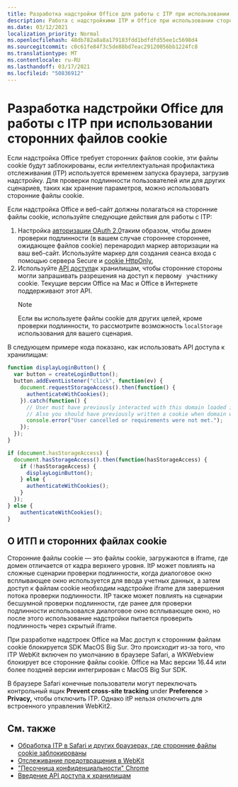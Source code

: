 ```yaml
---
title: Разработка надстройки Office для работы с ITP при использовании сторонних файлов cookie
description: Работа с надстройкими ITP и Office при использовании сторонних файлов cookie
ms.date: 03/12/2021
localization_priority: Normal
ms.openlocfilehash: 48db782a8a8a179183fdd1bdfdfd55ee1c5698d4
ms.sourcegitcommit: c0c61fe84f3c5de88bd7eac29120056bb1224fc8
ms.translationtype: MT
ms.contentlocale: ru-RU
ms.lasthandoff: 03/17/2021
ms.locfileid: "50836912"
---
```

# <a name="develop-your-office-add-in-to-work-with-itp-when-using-third-party-cookies"></a>Разработка надстройки Office для работы с ITP при использовании сторонних файлов cookie

Если надстройка Office требует сторонних файлов cookie, эти файлы cookie будут заблокированы, если интеллектуальная профилактика отслеживания (ITP) используется временем запуска браузера, загрузив надстройку. Для проверки подлинности пользователей или для других сценариев, таких как хранение параметров, можно использовать сторонние файлы cookie.

Если надстройка Office и веб-сайт должны полагаться на сторонние файлы cookie, используйте следующие действия для работы с ITP:

1. Настройка [авторизации OAuth 2.0](https://tools.ietf.org/html/rfc6749)таким образом, чтобы домен проверки подлинности (в вашем случае стороннее стороннее, ожидающее файлов cookie) перенародил маркер авторизации на   ваш веб-сайт. Используйте маркер для создания сеанса входа с помощью сервера Secure и [cookie HttpOnly.](https://developer.mozilla.org/en-US/docs/Web/HTTP/Cookies#Secure_and_HttpOnly_cookies)
2. Используйте [API доступа](https://webkit.org/blog/8124/introducing-storage-access-api/)к хранилищам, чтобы сторонние стороны могли запрашивать разрешения на доступ к первому   участнику cookie. Текущие версии Office на Mac и Office в Интернете поддерживают этот API.
    > [!NOTE]
    > Если вы используете файлы cookie для других целей, кроме проверки подлинности, то рассмотрите возможность `localStorage` использования для вашего сценария.

В следующем примере кода показано, как использовать API доступа к хранилищам:

```javascript
function displayLoginButton() {
  var button = createLoginButton();
  button.addEventListener("click", function(ev) {
    document.requestStorageAccess().then(function() {
      authenticateWithCookies(); 
    }).catch(function() {
      // User must have previously interacted with this domain loaded in a top frame
      // Also you should have previously written a cookie when domain was loaded in the top frame
      console.error("User cancelled or requirements were not met.");
    });
  });
}

if (document.hasStorageAccess) { 
  document.hasStorageAccess().then(function(hasStorageAccess) { 
    if (!hasStorageAccess) { 
      displayLoginButton(); 
    } else { 
      authenticateWithCookies(); 
    } 
  }); 
} else { 
    authenticateWithCookies(); 
} 
```

## <a name="about-itp-and-third-party-cookies"></a>О ИТП и сторонних файлах cookie

Сторонние файлы cookie — это файлы cookie, загружаются в iframe, где домен отличается от кадра верхнего уровня. ItP может повлиять на сложные сценарии проверки подлинности, когда диалоговое окно всплывающее окно используется для ввода учетных данных, а затем доступ к файлам cookie необходим надстройке iframe для завершения потока проверки подлинности. ItP также может повлиять на сценарии бесшумной проверки подлинности, где ранее для проверки подлинности использовался диалоговое окно всплывающее окно, но после этого использование надстройки пытается проверить подлинность через скрытый iframe.

При разработке надстроек Office на Mac доступ к сторонним файлам cookie блокируется SDK MacOS Big Sur. Это происходит из-за того, что ITP WebKit включен по умолчанию в браузере Safari, а WKWebview блокирует все сторонние файлы cookie. Office на Mac версии 16.44 или более поздней версии интегрирован с MacOS Big Sur SDK.

В браузере Safari конечные пользователи могут переключать контрольный ящик **Prevent cross-site tracking** under **Preference**  >  **Privacy,** чтобы отключить ITP. Однако itP нельзя отключить для встроенного управления WebKit2.

## <a name="see-also"></a>См. также

- [Обработка ITP в Safari и других браузерах, где сторонние файлы cookie заблокированы](https://docs.microsoft.com/azure/active-directory/develop/reference-third-party-cookies-spas)
- [Отслеживание предотвращения в WebKit](https://webkit.org/tracking-prevention/)
- ["Песочница конфиденциальности" Chrome](https://blog.chromium.org/2020/01/building-more-private-web-path-towards.html)
- [Введение API доступа к хранилищам](https://blogs.windows.com/msedgedev/2020/07/08/introducing-storage-access-api/)
